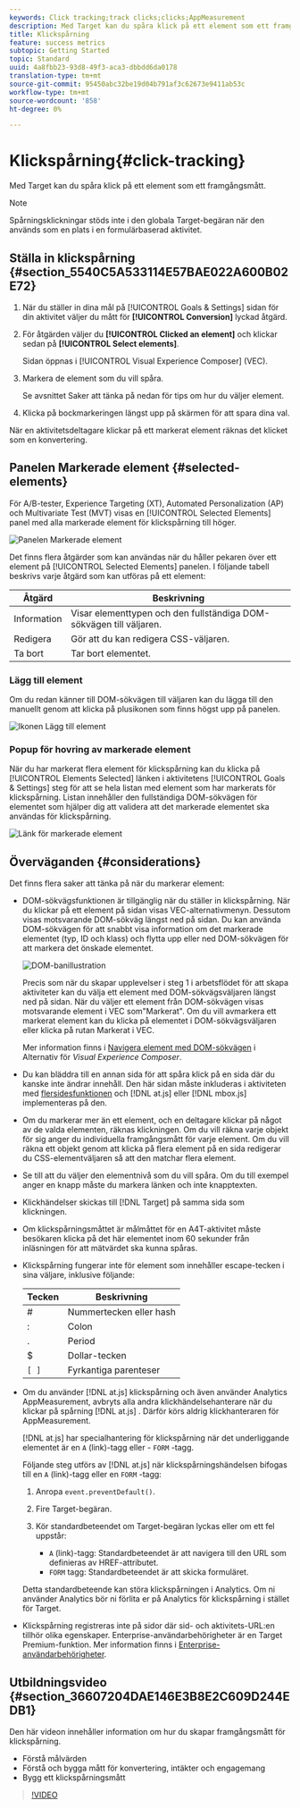 ```yaml
---
keywords: Click tracking;track clicks;clicks;AppMeasurement
description: Med Target kan du spåra klick på ett element som ett framgångsmått.
title: Klickspårning
feature: success metrics
subtopic: Getting Started
topic: Standard
uuid: 4a8fbb23-93d8-49f3-aca3-dbbdd6da0178
translation-type: tm+mt
source-git-commit: 95450abc32be19d04b791af3c62673e9411ab53c
workflow-type: tm+mt
source-wordcount: '858'
ht-degree: 0%

---
```



# Klickspårning{#click-tracking}

Med Target kan du spåra klick på ett element som ett framgångsmått.

>[!NOTE]
>
>Spårningsklickningar stöds inte i den globala Target-begäran när den används som en plats i en formulärbaserad aktivitet.

## Ställa in klickspårning {#section_5540C5A533114E57BAE022A600B02E72}

1. När du ställer in dina mål på [!UICONTROL Goals & Settings] sidan för din aktivitet väljer du mått för **[!UICONTROL Conversion]** lyckad åtgärd.
1. För åtgärden väljer du **[!UICONTROL Clicked an element]** och klickar sedan på **[!UICONTROL Select elements]**.

   Sidan öppnas i [!UICONTROL Visual Experience Composer] (VEC).

1. Markera de element som du vill spåra.

   Se avsnittet Saker att tänka på nedan för tips om hur du väljer element.

1. Klicka på bockmarkeringen längst upp på skärmen för att spara dina val.

När en aktivitetsdeltagare klickar på ett markerat element räknas det klicket som en konvertering.

## Panelen Markerade element {#selected-elements}

För A/B-tester, Experience Targeting (XT), Automated Personalization (AP) och Multivariate Test (MVT) visas en [!UICONTROL Selected Elements] panel med alla markerade element för klickspårning till höger.

![Panelen Markerade element](/help/c-activities/r-success-metrics/assets/selected-elements.png)

Det finns flera åtgärder som kan användas när du håller pekaren över ett element på [!UICONTROL Selected Elements] panelen. I följande tabell beskrivs varje åtgärd som kan utföras på ett element:

| Åtgärd | Beskrivning |
| --- | --- |
| Information | Visar elementtypen och den fullständiga DOM-sökvägen till väljaren. |
| Redigera | Gör att du kan redigera CSS-väljaren. |
| Ta bort | Tar bort elementet. |

### Lägg till element

Om du redan känner till DOM-sökvägen till väljaren kan du lägga till den manuellt genom att klicka på plusikonen som finns högst upp på panelen.

![Ikonen Lägg till element](/help/c-activities/r-success-metrics/assets/add-element.png)

### Popup för hovring av markerade element

När du har markerat flera element för klickspårning kan du klicka på [!UICONTROL Elements Selected] länken i aktivitetens [!UICONTROL Goals & Settings] steg för att se hela listan med element som har markerats för klickspårning. Listan innehåller den fullständiga DOM-sökvägen för elementet som hjälper dig att validera att det markerade elementet ska användas för klickspårning.

![Länk för markerade element](/help/c-activities/r-success-metrics/assets/elements-selected-link.png)

## Överväganden {#considerations}

Det finns flera saker att tänka på när du markerar element:

* DOM-sökvägsfunktionen är tillgänglig när du ställer in klickspårning. När du klickar på ett element på sidan visas VEC-alternativmenyn. Dessutom visas motsvarande DOM-sökväg längst ned på sidan. Du kan använda DOM-sökvägen för att snabbt visa information om det markerade elementet (typ, ID och klass) och flytta upp eller ned DOM-sökvägen för att markera det önskade elementet.

   ![DOM-banillustration](/help/c-activities/r-success-metrics/assets/click-tracking-dom.png)

   Precis som när du skapar upplevelser i steg 1 i arbetsflödet för att skapa aktiviteter kan du välja ett element med DOM-sökvägsväljaren längst ned på sidan. När du väljer ett element från DOM-sökvägen visas motsvarande element i VEC som&quot;Markerat&quot;. Om du vill avmarkera ett markerat element kan du klicka på elementet i DOM-sökvägsväljaren eller klicka på rutan Markerat i VEC.

   Mer information finns i [Navigera element med DOM-sökvägen](/help/c-experiences/c-visual-experience-composer/viztarget-options.md#dom-path) i Alternativ för *Visual Experience Composer*.

* Du kan bläddra till en annan sida för att spåra klick på en sida där du kanske inte ändrar innehåll. Den här sidan måste inkluderas i aktiviteten med [flersidesfunktionen](/help/c-experiences/c-visual-experience-composer/multipage-activity.md#concept_277E096063E14813AC5D8EDFA1D2ED48) och [!DNL at.js] eller [!DNL mbox.js] implementeras på den.
* Om du markerar mer än ett element, och en deltagare klickar på något av de valda elementen, räknas klickningen. Om du vill räkna varje objekt för sig anger du individuella framgångsmått för varje element. Om du vill räkna ett objekt genom att klicka på flera element på en sida redigerar du CSS-elementväljaren så att den matchar flera element.
* Se till att du väljer den elementnivå som du vill spåra. Om du till exempel anger en knapp måste du markera länken och inte knapptexten.
* Klickhändelser skickas till [!DNL Target] på samma sida som klickningen.
* Om klickspårningsmåttet är målmåttet för en A4T-aktivitet måste besökaren klicka på det här elementet inom 60 sekunder från inläsningen för att mätvärdet ska kunna spåras.
* Klickspårning fungerar inte för element som innehåller escape-tecken i sina väljare, inklusive följande:

   | Tecken | Beskrivning |
   |---|---|
   | # | Nummertecken eller hash |
   | : | Colon |
   | . | Period |
   | $ | Dollar-tecken |
   | `[ ]` | Fyrkantiga parenteser |

* Om du använder [!DNL at.js] klickspårning och även använder Analytics AppMeasurement, avbryts alla andra klickhändelsehanterare när du klickar på spårning [!DNL at.js] . Därför körs aldrig klickhanteraren för AppMeasurement.

   [!DNL at.js] har specialhantering för klickspårning när det underliggande elementet är en `A` (link)-tagg eller - `FORM` -tagg.

   Följande steg utförs av [!DNL at.js] när klickspårningshändelsen bifogas till en `A` (link)-tagg eller en `FORM` -tagg:

   1. Anropa `event.preventDefault()`.

   1. Fire Target-begäran.

   1. Kör standardbeteendet om Target-begäran lyckas eller om ett fel uppstår:

      * `A` (link)-tagg: Standardbeteendet är att navigera till den URL som definieras av HREF-attributet.
      * `FORM` tagg: Standardbeteendet är att skicka formuläret.

   Detta standardbeteende kan störa klickspårningen i Analytics. Om ni använder Analytics bör ni förlita er på Analytics för klickspårning i stället för Target.

* Klickspårning registreras inte på sidor där sid- och aktivitets-URL:en tillhör olika egenskaper. Enterprise-användarbehörigheter är en Target Premium-funktion. Mer information finns i [Enterprise-användarbehörigheter](/help/administrating-target/c-user-management/property-channel/property-channel.md).

## Utbildningsvideo {#section_36607204DAE146E3B8E2C609D244EDB1}

Den här videon innehåller information om hur du skapar framgångsmått för klickspårning.

* Förstå målvärden
* Förstå och bygga mått för konvertering, intäkter och engagemang
* Bygg ett klickspårningsmått

>[!VIDEO](https://video.tv.adobe.com/v/17380)